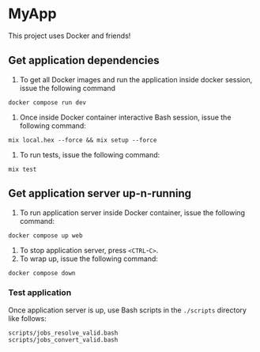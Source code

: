 # MyApp
This project uses Docker and friends!


## Get application dependencies
  1. To get all Docker images and run the application inside docker session, issue the following command
  ```
  docker compose run dev
  ```
  1. Once inside Docker container interactive Bash session, issue the following command:
  ```
  mix local.hex --force && mix setup --force
  ```
  1. To run tests, issue the following command:
  ```
  mix test
  ```

## Get application server up-n-running
  1. To run application server inside Docker container, issue the following command:
  ```
  docker compose up web
  ```
  1. To stop application server, press `<CTRL`-`C>`.
  1. To wrap up, issue the following command:
  ```
  docker compose down
  ```

### Test application
Once application server is up, use Bash scripts in the `./scripts` directory like follows:

    scripts/jobs_resolve_valid.bash
    scripts/jobs_convert_valid.bash

